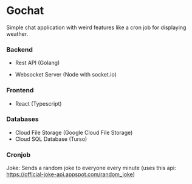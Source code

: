 # Gochat

Simple chat application with weird features like a cron job for displaying weather.

### Backend

- Rest API (Golang)

- Websocket Server (Node with socket.io)

### Frontend

- React (Typescript)

### Databases

- Cloud File Storage (Google Cloud File Storage)
- Cloud SQL Database (Turso)

### Cronjob

Joke: Sends a random joke to everyone every minute (uses this api: https://official-joke-api.appspot.com/random_joke)
